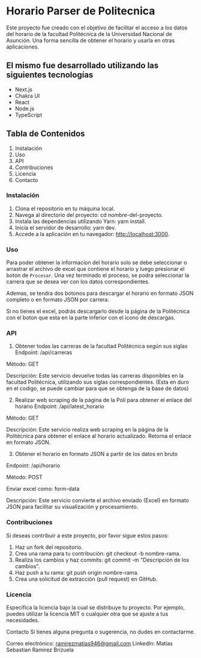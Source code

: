 # Horario Parser de Politecnica

Este proyecto fue creado con el objetivo de facilitar el acceso a los datos del horario de la facultad Politécnica de la Universidad Nacional de Asunción. Una forma sencilla de obtener el horario y usarla en otras aplicaciones.

## El mismo fue desarrollado utilizando las siguientes tecnologías

- Next.js
- Chakra UI
- React
- Node.js
- TypeScript

## Tabla de Contenidos

1. Instalación
2. Uso
3. API
4. Contribuciones
5. Licencia
6. Contacto

### Instalación

1. Clona el repositorio en tu máquina local.
2. Navega al directorio del proyecto: cd nombre-del-proyecto.
3. Instala las dependencias utilizando Yarn: yarn install.
4. Inicia el servidor de desarrollo: yarn dev.
5. Accede a la aplicación en tu navegador: <http://localhost:3000>.

### Uso

Para poder obtener la informacion del horario solo se debe seleccionar o arrastrar el archivo de excel que contiene el horario y luego presionar el boton de `Procesar`. Una vez terminado el proceso, se podra seleccionar la carrera que se desea ver con los datos correspondientes.

Ademas, se tendra dos botonos para descargar el horario en formato JSON completo o en formato JSON por carrera.

Si no tienes el excel, podrás descargarlo desde la página de la Politécnica con el boton que esta en la parte inferior con el icono de descargas.

### API

1. Obtener todas las carreras de la facultad Politécnica según sus siglas
Endpoint: /api/carreras

Método: GET

Descripción: Este servicio devuelve todas las carreras disponibles en la facultad Politécnica, utilizando sus siglas correspondientes. (Esta en duro en el codigo, se puede cambiar para que se obtenga de la base de datos)

2. Realizar web scraping de la página de la Poli para obtener el enlace del horario
Endpoint: /api/latest_horario

Método: GET

Descripción: Este servicio realiza web scraping en la página de la Politécnica para obtener el enlace al horario actualizado. Retorna el enlace en formato JSON.

3. Obtener el horario en formato JSON a partir de los datos en bruto

Endpoint: /api/horario

Método: POST

Enviar excel como: form-data

Descripción: Este servicio convierte el archivo enviado (Excel) en formato JSON para facilitar su visualización y procesamiento.

### Contribuciones

Si deseas contribuir a este proyecto, por favor sigue estos pasos:

1. Haz un fork del repositorio.
2. Crea una rama para tu contribución: git checkout -b nombre-rama.
3. Realiza los cambios y haz commits: git commit -m "Descripción de los cambios".
4. Haz push a tu rama: git push origin nombre-rama.
5. Crea una solicitud de extracción (pull request) en GitHub.

### Licencia

Especifica la licencia bajo la cual se distribuye tu proyecto. Por ejemplo, puedes utilizar la licencia MIT o cualquier otra que se ajuste a tus necesidades.

Contacto
Si tienes alguna pregunta o sugerencia, no dudes en contactarme.

Correo electrónico: <ramirezmatias946@gmail.com>
LinkedIn: Matias Sebastian Ramirez Brizuela
